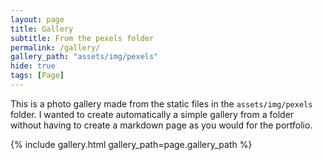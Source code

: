 ```yaml
---
layout: page
title: Gallery
subtitle: From the pexels folder
permalink: /gallery/
gallery_path: "assets/img/pexels"
hide: true
tags: [Page]
---
```


This is a photo gallery made from the static files in the `assets/img/pexels` folder. 
I wanted to create automatically a simple gallery from a folder without having to create a markdown page as you would for the portfolio.


{% include gallery.html gallery_path=page.gallery_path %}
